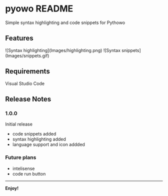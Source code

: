 # pyowo README

Simple syntax highlighting and code snippets for Pythowo


## Features


\!\[Syntax highlighting\]\(Images/highlighting.png\)
\!\[Syntax snippets\]\(Images/snippets.gif\)

## Requirements

Visual Studio Code

## Release Notes

### 1.0.0

Initial release
 - code snippets added
 - syntax highlighting added
 - language support and icon addded

 ### Future plans

 - intelisense
 - code run button

-----------------------------------------------------------------------------------------------------------

**Enjoy!**
